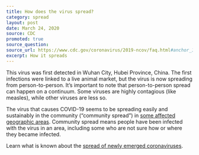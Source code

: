 ```yaml
---
title: How does the virus spread?
category: spread
layout: post
date: March 24, 2020
source: CDC
promoted: true
source_question: 
source_url: https://www.cdc.gov/coronavirus/2019-ncov/faq.html#anchor_1584386553767
excerpt: How it spreads
---
```


This virus was first detected in Wuhan City, Hubei Province, China. The first infections were linked to a live animal market, but the virus is now spreading from person-to-person. It’s important to note that person-to-person spread can happen on a continuum. Some viruses are highly contagious (like measles), while other viruses are less so.

The virus that causes COVID-19 seems to be spreading easily and sustainably in the community (“community spread”) in [some affected geographic areas](https://www.cdc.gov/coronavirus/2019-ncov/prepare/transmission.html). Community spread means people have been infected with the virus in an area, including some who are not sure how or where they became infected.

Learn what is known about the [spread of newly emerged coronaviruses](https://www.cdc.gov/coronavirus/2019-ncov/about/transmission.html).